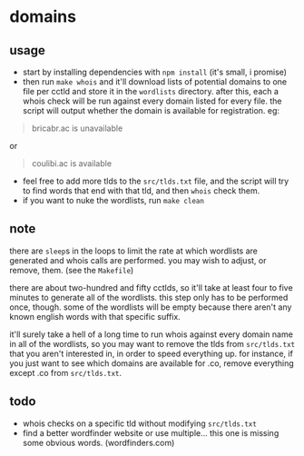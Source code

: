 
# domains

## usage

* start by installing dependencies with `npm install` (it's small, i promise)
* then run `make whois` and it'll download lists of potential domains to one file per cctld and store it in the `wordlists` directory. after this, each a whois check will be run against every domain listed for every file. the script will output whether the domain is available for registration. eg:

> bricabr.ac is unavailable

or

> coulibi.ac is available

* feel free to add more tlds to the `src/tlds.txt` file, and the script will try to find words that end with that tld, and then `whois` check them.
* if you want to nuke the wordlists, run `make clean`

## note

there are `sleep`s in the loops to limit the rate at which wordlists are generated and whois calls are performed. you may wish to adjust, or remove, them. (see the `Makefile`)

there are about two-hundred and fifty cctlds, so it'll take at least four to five minutes to generate all of the wordlists. this step only has to be performed once, though. some of the wordlists will be empty because there aren't any known english words with that specific suffix.

it'll surely take a hell of a long time to run whois against every domain name in all of the wordlists, so you may want to remove the tlds from `src/tlds.txt` that you aren't interested in, in order to speed everything up. for instance, if you just want to see which domains are available for .co, remove everything except .co from `src/tlds.txt`.

## todo

* whois checks on a specific tld without modifying `src/tlds.txt`
* find a better wordfinder website or use multiple... this one is missing some obvious words. (wordfinders.com)